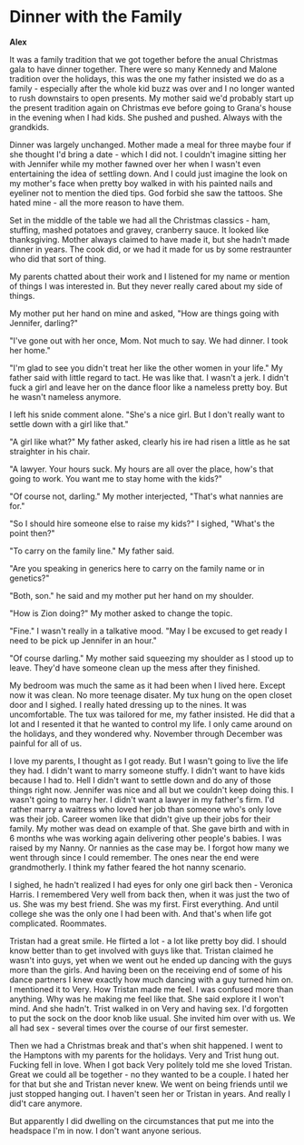 # Dinner with the Family

**Alex**

It was a family tradition that we got together before the anual Christmas gala to have dinner together.  There were so many Kennedy and Malone tradition over the holidays, this was the one my father insisted we do as a family - especially after the whole kid buzz was over and I no longer wanted to rush downstairs to open presents.  My mother said we'd probably start up the present tradition again on Christmas eve before going to Grana's house in the evening when I had kids.  She pushed and pushed.  Always with the grandkids.

Dinner was largely unchanged.  Mother made a meal for three maybe four if she thought I'd bring a date - which I did not.  I couldn't imagine sitting her with Jennifer while my mother fawned over her when I wasn't even entertaining the idea of settling down.  And I could just imagine the look on my mother's face when pretty boy walked in with his painted nails and eyeliner not to mention the died tips.  God forbid she saw the tattoos.  She hated mine - all the more reason to have them.

Set in the middle of the table we had all the Christmas classics - ham, stuffing, mashed potatoes and gravey, cranberry sauce.  It looked like thanksgiving.  Mother always claimed to have made it, but she hadn't made dinner in years.  The cook did, or we had it made for us by some restraunter who did that sort of thing.

My parents chatted about their work and I listened for my name or mention of things I was interested in.  But they never really cared about my side of things.

My mother put her hand on mine and asked, "How are things going with Jennifer, darling?"

"I've gone out with her once, Mom.  Not much to say.  We had dinner.  I took her home."

"I'm glad to see you didn't treat her like the other women in your life."  My father said with little regard to tact.  He was like that.  I wasn't a jerk.  I didn't fuck a girl and leave her on the dance floor like a nameless pretty boy.  But he wasn't nameless anymore.

I left his snide comment alone.  "She's a nice girl.  But I don't really want to settle down with a girl like that."

"A girl like what?"  My father asked, clearly his ire had risen a little as he sat straighter in his chair.

"A lawyer.  Your hours suck.  My hours are all over the place, how's that going to work.  You want me to stay home with the kids?"

"Of course not, darling." My mother interjected, "That's what nannies are for."

"So I should hire someone else to raise my kids?"  I sighed, "What's the point then?"

"To carry on the family line."  My father said.

"Are you speaking in generics here to carry on the family name or in genetics?"

"Both, son."  he said and my mother put her hand on my shoulder.

"How is Zion doing?"  My mother asked to change the topic.

"Fine."  I wasn't really in a talkative mood.  "May I be excused to get ready I need to be pick up Jennifer in an hour."

"Of course darling."  My mother said squeezing my shoulder as I stood up to leave.  They'd have someone clean up the mess after they finished.

My bedroom was much the same as it had been when I lived here.  Except now it was clean.  No more teenage disater.  My tux hung on the open closet door and I sighed.  I really hated dressing up to the nines.  It was uncomfortable.  The tux was tailored for me, my father insisted.  He did that a lot and I resented it that he wanted to control my life.  I only came around on the holidays, and they wondered why.  November through December was painful for all of us.

I love my parents, I thought as I got ready.  But I wasn't going to live the life they had.  I didn't want to marry someone stuffy.  I didn't want to have kids because I had to.  Hell I didn't want to settle down and do any of those things right now.  Jennifer was nice and all but we couldn't keep doing this.  I wasn't going to marry her.  I didn't want a lawyer in my father's firm.  I'd rather marry a waitress who loved her job than someone who's only love was their job.  Career women like that didn't give up their jobs for their family.  My mother was dead on example of that.  She gave birth and with in 6 months whe was working again delivering other people's babies.  I was raised by my Nanny.  Or nannies as the case may be.  I forgot how many we went through since I could remember.  The ones near the end were grandmotherly.  I think my father feared the hot nanny scenario.

I sighed, he hadn't realized I had eyes for only one girl back then - Veronica Harris.  I remembered Very well from back then, when it was just the two of us.  She was my best friend.  She was my first.  First everything.  And until college she was the only one I had been with.  And that's when life got complicated.  Roommates.

Tristan had a great smile.  He flirted a lot - a lot like pretty boy did.  I should know better than to get involved with guys like that.  Tristan claimed he wasn't into guys, yet when we went out he ended up dancing with the guys more than the girls.  And having been on the receiving end of some of his dance partners I knew exactly how much dancing with a guy turned him on.  I mentioned it to Very.  How Tristan made me feel.  I was confused more than anything.  Why was he making me feel like that.  She said explore it I won't mind.  And she hadn't.  Trist walked in on Very and having sex.  I'd forgotten to put the sock on the door knob like usual. She invited him over with us.  We all had sex - several times over the course of our first semester.

Then we had a Christmas break and that's when shit happened.  I went to the Hamptons with my parents for the holidays.  Very and Trist hung out.  Fucking fell in love.  When I got back Very politely told me she loved Tristan.  Great we could all be together - no they wanted to be a couple.  I hated her for that but she and Tristan never knew.  We went on being friends until we just stopped hanging out.  I haven't seen her or Tristan in years.  And really I did't care anymore.

But apparently I did dwelling on the circumstances that put me into the headspace I'm in now.  I don't want anyone serious.


